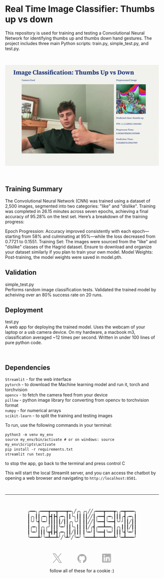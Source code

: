 
# Real Time Image Classifier: Thumbs up vs down

This repository is used for training and testing a Convolutional Neural Network for identifying thumbs up and thumbs down hand gestures. The project includes three main Python scripts: train.py, simple_test.py, and test.py.

&nbsp;

<div align="center"><img src="preview.gif" width="800"></div>

&nbsp;

## Training Summary

The Convolutional Neural Network (CNN) was trained using a dataset of 2,500 images, segmented into two categories: "like" and "dislike". Training was completed in 26.15 minutes across seven epochs, achieving a final accuracy of 95.28% on the test set. Here’s a breakdown of the training progress:

Epoch Progression: Accuracy improved consistently with each epoch—starting from 58% and culminating at 95%—while the loss decreased from 0.7721 to 0.1551.
Training Set: The images were sourced from the "like" and "dislike" classes of the Hagrid dataset. Ensure to download and organize your dataset similarly if you plan to train your own model.
Model Weights: Post-training, the model weights were saved in model.pth.

## Validation

simple_test.py  
Performs random image classification tests. Validated the trained model by acheiving over an 80% success rate on 20 runs. 

## Deployment

test.py  
A web app for deploying the trained model. Uses the webcam of your laptop or a usb camera device. On my hardware, a macbook m3, classification averaged ~12 times per second. Written in under 100 lines of pure python code. 

&nbsp;

## Dependencies

`Streamlit` - for the web interface  
`pytorch` - to download the Machine learning model and run it, torch and torchvision  
`opencv` - to fetch the camera feed from your device  
`pillow` - python image library for converting from opencv to torchvision format  
`numpy` - for numerical arrays  
`scikit-learn` - to split the training and testing images  

To run, use the following commands in your terminal:
```
python3 -m venv my_env  
source my_env/bin/activate # or on windows: source my_env\Scripts\activate  
pip install -r requirements.txt  
streamlit run test.py  
```

to stop the app, go back to the terminal and press control C

This will start the local Streamlit server, and you can access the chatbot by opening a web browser and navigating to `http://localhost:8501`.

&nbsp;

<hr>

&nbsp;

<div align="center">



╭━━╮╭━━━┳━━┳━━━┳━╮╱╭╮        ╭╮╱╱╭━━━┳━━━┳╮╭━┳━━━╮
┃╭╮┃┃╭━╮┣┫┣┫╭━╮┃┃╰╮┃┃        ┃┃╱╱┃╭━━┫╭━╮┃┃┃╭┫╭━╮┃
┃╰╯╰┫╰━╯┃┃┃┃┃╱┃┃╭╮╰╯┃        ┃┃╱╱┃╰━━┫╰━━┫╰╯╯┃┃╱┃┃
┃╭━╮┃╭╮╭╯┃┃┃╰━╯┃┃╰╮┃┃        ┃┃╱╭┫╭━━┻━━╮┃╭╮┃┃┃╱┃┃
┃╰━╯┃┃┃╰┳┫┣┫╭━╮┃┃╱┃┃┃        ┃╰━╯┃╰━━┫╰━╯┃┃┃╰┫╰━╯┃
╰━━━┻╯╰━┻━━┻╯╱╰┻╯╱╰━╯        ╰━━━┻━━━┻━━━┻╯╰━┻━━━╯
  


&nbsp;


<a href="https://x.com/TheBrianLesko/status/1124018912268554240"><img src="https://raw.githubusercontent.com/BrianLesko/BrianLesko/main/.socials/svg-grey/x.svg" width="30" alt="X Logo"></a> &nbsp; &nbsp; &nbsp; &nbsp; &nbsp; &nbsp; <a href="https://github.com/BrianLesko"><img src="https://raw.githubusercontent.com/BrianLesko/BrianLesko/main/.socials/svg-grey/github.svg" width="30" alt="GitHub"></a> &nbsp; &nbsp; &nbsp; &nbsp; &nbsp; &nbsp; <a href="https://www.linkedin.com/in/brianlesko/"><img src="https://raw.githubusercontent.com/BrianLesko/BrianLesko/main/.socials/svg-grey/linkedin.svg" width="30" alt="LinkedIn"></a>

follow all of these for a cookie :)

</div>


&nbsp;



